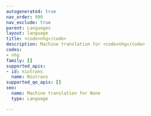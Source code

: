 ```yaml
---
autogenerated: true
nav_order: 999
nav_exclude: true
parent: Languages
layout: language
title: <code>nhg</code>
description: Machine translation for <code>nhg</code>
codes:
- nhg
family: []
supported_apis:
- id: niutrans
  name: Niutrans
supported_qe_apis: []
seo:
  name: Machine translation for None
  type: Language

---
```


